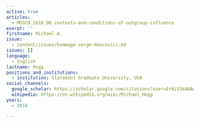 ```yaml
---
active: true
articles:
  - MOSCO_2016_06_contexts-and-conditions-of-outgroup-influence
exerpt: ''
firstname: Michael A.
issue:
  - content/issues/hommage-serge-moscovici.md
issues: []
language:
  - English
lastname: Hogg
positions_and_institutions:
  - institution: Claremont Graduate University, USA
social_channels:
  google_scholar: https://scholar.google.com/citations?user=Er6iV3kAAAAJ&hl=en
  wikipedia: https://en.wikipedia.org/wiki/Michael_Hogg
years:
  - 2016

---
```

